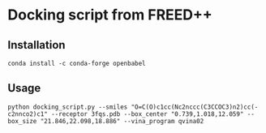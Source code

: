 # Docking script from FREED++

## Installation
```conda install -c conda-forge openbabel```

## Usage
```python docking_script.py --smiles "O=C(O)c1cc(Nc2nccc(C3CCOC3)n2)cc(-c2nnco2)c1" --receptor 3fqs.pdb --box_center "0.739,1.018,12.059" --box_size "21.846,22.098,18.886" --vina_program qvina02```

